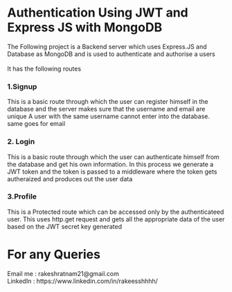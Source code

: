<h1>Authentication Using JWT and Express JS with MongoDB </h1>
The Following project is a  Backend server which uses Express.JS and Database as MongoDB and is used to authenticate and authorise a users
<br/><br/>It has the following routes
<h3>1.Signup</h3>
This is a basic route through which the user can register himself in the database and the server makes sure that the username and email are unique 
A user with the same username cannot enter into the database. same goes for email
<br/>
<h3>2. Login</h3> 
This is a basic route through which the user can authenticate himself from the database and get his own information. In this process we generate a JWT token
and the token is passed to a middleware where the token gets autheraized and produces out the user data
<br/>
<h3>3.Profile</h3>
This is a Protected route which can be accessed only by the authenticateed user. This uses http.get request and gets all the appropriate data of the user based 
on the JWT secret key generated 

<h1>For any Queries </h1>
Email me : rakeshratnam21@gmail.com <br/>
LinkedIn : https://www.linkedin.com/in/rakeesshhhh/ 
